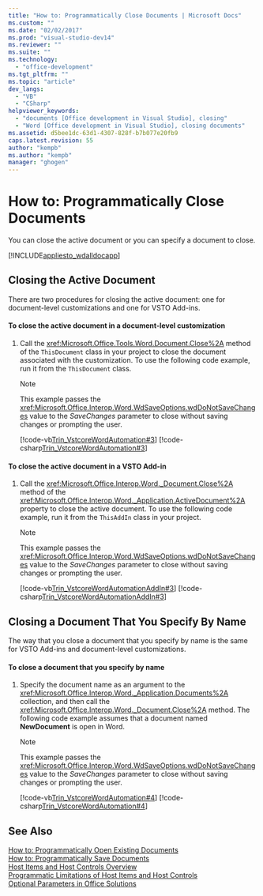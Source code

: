 ```yaml
---
title: "How to: Programmatically Close Documents | Microsoft Docs"
ms.custom: ""
ms.date: "02/02/2017"
ms.prod: "visual-studio-dev14"
ms.reviewer: ""
ms.suite: ""
ms.technology: 
  - "office-development"
ms.tgt_pltfrm: ""
ms.topic: "article"
dev_langs: 
  - "VB"
  - "CSharp"
helpviewer_keywords: 
  - "documents [Office development in Visual Studio], closing"
  - "Word [Office development in Visual Studio], closing documents"
ms.assetid: d5bee1dc-63d1-4307-828f-b7b077e20fb9
caps.latest.revision: 55
author: "kempb"
ms.author: "kempb"
manager: "ghogen"
---
```

# How to: Programmatically Close Documents
  You can close the active document or you can specify a document to close.  
  
 [!INCLUDE[appliesto_wdalldocapp](../vsto/includes/appliesto-wdalldocapp-md.md)]  
  
## Closing the Active Document  
 There are two procedures for closing the active document: one for document-level customizations and one for VSTO Add-ins.  
  
#### To close the active document in a document-level customization  
  
1.  Call the <xref:Microsoft.Office.Tools.Word.Document.Close%2A> method of the `ThisDocument` class in your project to close the document associated with the customization. To use the following code example, run it from the `ThisDocument` class.  
  
    > [!NOTE]  
    >  This example passes the <xref:Microsoft.Office.Interop.Word.WdSaveOptions.wdDoNotSaveChanges> value to the *SaveChanges* parameter to close without saving changes or prompting the user.  
  
     [!code-vb[Trin_VstcoreWordAutomation#3](../vsto/codesnippet/VisualBasic/Trin_VstcoreWordAutomationVB/ThisDocument.vb#3)]
     [!code-csharp[Trin_VstcoreWordAutomation#3](../vsto/codesnippet/CSharp/Trin_VstcoreWordAutomationCS/ThisDocument.cs#3)]  
  
#### To close the active document in a VSTO Add-in  
  
1.  Call the <xref:Microsoft.Office.Interop.Word._Document.Close%2A> method of the <xref:Microsoft.Office.Interop.Word._Application.ActiveDocument%2A> property to close the active document. To use the following code example, run it from the `ThisAddIn` class in your project.  
  
    > [!NOTE]  
    >  This example passes the <xref:Microsoft.Office.Interop.Word.WdSaveOptions.wdDoNotSaveChanges> value to the *SaveChanges* parameter to close without saving changes or prompting the user.  
  
     [!code-vb[Trin_VstcoreWordAutomationAddIn#3](../vsto/codesnippet/VisualBasic/Trin_VstcoreWordAutomationAddIn/ThisAddIn.vb#3)]
     [!code-csharp[Trin_VstcoreWordAutomationAddIn#3](../vsto/codesnippet/CSharp/Trin_VstcoreWordAutomationAddIn/ThisAddIn.cs#3)]  
  
## Closing a Document That You Specify By Name  
 The way that you close a document that you specify by name is the same for VSTO Add-ins and document-level customizations.  
  
#### To close a document that you specify by name  
  
1.  Specify the document name as an argument to the <xref:Microsoft.Office.Interop.Word._Application.Documents%2A> collection, and then call the <xref:Microsoft.Office.Interop.Word._Document.Close%2A> method. The following code example assumes that a document named **NewDocument** is open in Word.  
  
    > [!NOTE]  
    >  This example passes the <xref:Microsoft.Office.Interop.Word.WdSaveOptions.wdDoNotSaveChanges> value to the *SaveChanges* parameter to close without saving changes or prompting the user.  
  
     [!code-vb[Trin_VstcoreWordAutomation#4](../vsto/codesnippet/VisualBasic/Trin_VstcoreWordAutomationVB/ThisDocument.vb#4)]
     [!code-csharp[Trin_VstcoreWordAutomation#4](../vsto/codesnippet/CSharp/Trin_VstcoreWordAutomationCS/ThisDocument.cs#4)]  
  
## See Also  
 [How to: Programmatically Open Existing Documents](../vsto/how-to-programmatically-open-existing-documents.md)   
 [How to: Programmatically Save Documents](../vsto/how-to-programmatically-save-documents.md)   
 [Host Items and Host Controls Overview](../vsto/host-items-and-host-controls-overview.md)   
 [Programmatic Limitations of Host Items and Host Controls](../vsto/programmatic-limitations-of-host-items-and-host-controls.md)   
 [Optional Parameters in Office Solutions](../vsto/optional-parameters-in-office-solutions.md)  
  